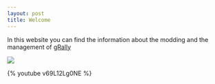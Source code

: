 ```yaml
---
layout: post
title: Welcome
---
```


In this website you can find the information about the modding and the management of [gRally](http://www.grally.net)

[![](http://grally.net/images/button.jpg)](http://youtu.be/v69L12Lg0NE?autoplay=1)

{% youtube v69L12Lg0NE %}